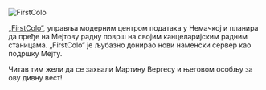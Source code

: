 <!--
.. link:
.. description:
.. tags: Вести,FirstColo
.. date: 2012-12-27 17:06:02
.. title: Хвала ти „First Colo“!
.. slug: 2012-12-27-thank-you-first-colo
.. author: Stefano Karapetsas
-->

![FirstColo](/assets/img/blog/first-color.gif)

[„FirstColo“](https://www.first-colo.net/en/), управља модерним центром података у Немачкој и
планира да пређе на Мејтову радну површ на својим канцеларијским радним станицама. „FirstColo“
је љубазно донирао нови наменски сервер као подршку Мејту.

Читав тим жели да се захвали Мартину Вергесу и његовом особљу за ову дивну вест!
